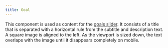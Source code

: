 ```yaml
---
title: Goal
---
```

This component is used as content for the [goals slider](/?p=components-goals). It consists of a title that is separated with a horizontal rule from the subtitle and description text.
A square image is aligned to the left. As the viewport is sized down, the text overlaps with the image until it disappears completely on mobile. 
